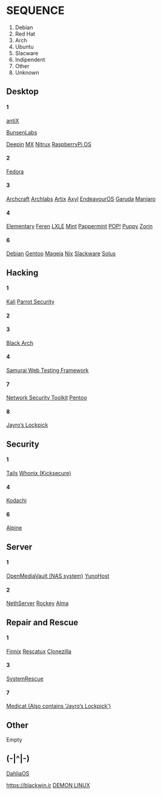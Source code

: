 # SEQUENCE
1. Debian
2. Red Hat
3. Arch
4. Ubuntu
5. Slacware
6. Indipendent
7. Other
8. Unknown

## Desktop
#### 1
[antiX](https://antixlinux.com)

[BunsenLabs](https://www.bunsenlabs.org)

[Deepin](https://www.deepin.org)
[MX](https://mxlinux.org)
[Nitrux](https://nxos.org)
[RaspberryPi OS](https://www.raspberrypi.com/software)

#### 2
[Fedora](https://getfedora.org)

#### 3
[Archcraft](https://archcraft.io)
[Archlabs](https://archlabslinux.com)
[Artix](https://artixlinux.org)
[Axyl](https://axyl-os.github.io)
[EndeavourOS](https://endeavouros.com)
[Garuda](https://garudalinux.org)
[Manjaro](https://manjaro.org)

#### 4
[Elementary](https://elementary.io)
[Feren](https://ferenos.weebly.com)
[LXLE](https://www.lxle.net)
[Mint](https://www.linuxmint.com)
[Pappermint](https://peppermintos.com)
[POP!](https://pop.system76.com)
[Puppy](https://puppylinux-woof-ce.github.io)
[Zorin](https://zorin.com)

#### 6
[Debian](https://www.debian.org)
[Gentoo](https://www.gentoo.org)
[Mageia](https://www.mageia.org)
[Nix](https://nixos.org)
[Slackware](http://www.slackware.com)
[Solus](https://getsol.us)

## Hacking

#### 1
[Kali](https://www.kali.org)
[Parrot Security](https://www.parrotsec.org)

#### 2

#### 3
[Black Arch](https://www.blackarch.org)

#### 4
[Samurai Web Testing Framework](https://samurai.sourceforge.io)

#### 7
[Network Security Toolkit](https://www.networksecuritytoolkit.org)
[Pentoo](https://www.pentoo.ch)

#### 8
[Jayro’s Lockpick](https://gbatemp.net/threads/release-jayros-lockpick-a-bootable-password-removal-suite-winpe.579278)

## Security

#### 1
[Tails](https://tails.boum.org)
[Whonix (Kicksecure)](https://www.whonix.org)

#### 4
[Kodachi](https://www.digi77.com)

#### 6
[Alpine](https://www.alpinelinux.org)

## Server

#### 1
[OpenMediaVault (NAS system)](https://www.openmediavault.org)
[YunoHost](https://yunohost.org)

#### 2
[NethServer](https://www.nethserver.org)
[Rockey](https://rockylinux.org)
[Alma](https://almalinux.org)

## Repair and Rescue

#### 1
[Finnix](https://www.finnix.org)
[Rescatux](https://www.supergrubdisk.org/rescatux)
[Clonezilla](https://clonezilla.org)

#### 3
[SystemRescue](https://www.system-rescue.org)

#### 7
[Medicat (Also contains 'Jayro’s Lockpick')](https://medicatusb.com)

## Other
Empty

## (-|^|-)
[DahliaOS](https://dahliaos.io)

https://blackwin.ir
[DEMON LINUX](https://www.demonlinux.com)
